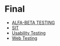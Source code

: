 # Final

- [ALFA-BETA TESTING](./Ders%20%C4%B0%C3%A7eri%C4%9Fi/Final/ALFA-BETA%20TESTING.pdf)
- [SIT](./Ders%20%C4%B0%C3%A7eri%C4%9Fi/Final/SIT.pdf)
- [Usability Testing](./Ders%20%C4%B0%C3%A7eri%C4%9Fi/Final/Usability%20Testing.pdf)
- [Web Testing](./Ders%20%C4%B0%C3%A7eri%C4%9Fi/Final/Web%20Testing.pdf)
